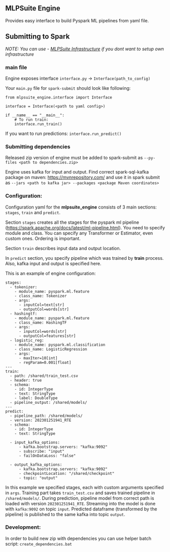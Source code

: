 ## MLPSuite Engine

Provides easy interface to build Pyspark ML pipelines from yaml file.

## Submitting to Spark
*NOTE: You can use - [MLPSuite Infrastructure](../mlpsuite_infrastructure) if you dont want to setup own infrastructure*
### main file
Engine exposes interface `interface.py` -> `Interface(path_to_config)`

Your `main.py` file for `spark-submit` should look like following:
```
from mlpsuite_engine.interface import Interface

interface = Interface(<path to yaml config>)

if __name__ == "__main__":
    # To run train:
    interface.run_train() 
```
If you want to run predictions: `interface.run_predict()`

### Submitting dependencies
Released zip version of engine must be added to spark-submit as `--py-files <path to dependencies.zip>`

Engine uses kafka for input and output. Find correct spark-sql-kafka package on maven: https://mvnrepository.com/ and use it in spark submit as `--jars <path to kafka jar> --packages <package Maven coordinates>`


### Configuration:
Configuration yaml for the **mlpsuite_engine** consists of 3 main sections: `stages`, `train` and `predict`.

Section `stages` creates all the stages for the pyspark ml pipeline (https://spark.apache.org/docs/latest/ml-pipeline.html). 
You need to specify module and class. 
You can specify any Transformer or Estimator, even custom ones. Ordering is important.

Section `train` describes input data and output location.

In `predict` section, you specify pipeline which was trained by **train** process. Also, kafka input and output is specified here.

This is an example of engine configuration:
```
stages:
  - tokenizer:
    - module_name: pyspark.ml.feature
    - class_name: Tokenizer
    - args:
      - inputCol=text[str]
      - outputCol=words[str]
  - hashingtf:
    - module_name: pyspark.ml.feature
    - class_name: HashingTF
    - args:
      - inputCol=words[str]
      - outputCol=features[str]
  - logistic_reg:
    - module_name: pyspark.ml.classification
    - class_name: LogisticRegression
    - args: 
      - maxIter=10[int]
      - regParam=0.001[float]
---
train:
  - path: /shared/train_test.csv
  - header: true
  - schema:
    - id: IntegerType
    - text: StringType
    - label: DoubleType
  - pipeline_output: /shared/models/
---
predict:
  - pipeline_path: /shared/models/
  - version: 202301251941_RTE
  - schema:
    - id: IntegerType
    - text: StringType

  - input_kafka_options:
      - kafka.bootstrap.servers: "kafka:9092"
      - subscribe: "input"
      - failOnDataLoss: "false"

  - output_kafka_options:
      - kafka.bootstrap.servers: "kafka:9092"
      - checkpointLocation: "/shared/checkpoint"
      - topic: "output"
```

In this example we specified stages, each with custom arguments specified in `args`. 
Training part takes `train_test.csv` and saves trained pipeline in `/shared/models/`.
During prediction, pipeline model from correct path is loaded with version `202301251941_RTE`.
Streaming into the model is done with `kafka:9092` on topic `input`. 
Predicted dataframe (transformed by the pipeline) is published to the same kafka into topic `output`.
### Development:
In order to build new zip with dependencies you can use helper batch script: `create_dependencies.bat`

